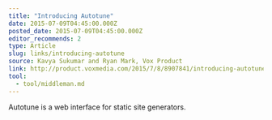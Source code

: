 ```yaml
---
title: "Introducing Autotune"
date: 2015-07-09T04:45:00.000Z
posted_date: 2015-07-09T04:45:00.000Z
editor_recommends: 2
type: Article
slug: links/introducing-autotune
source: Kavya Sukumar and Ryan Mark, Vox Product
link: http://product.voxmedia.com/2015/7/8/8907841/introducing-autotune/
tool:
  - tool/middleman.md
---
```

Autotune is a web interface for static site generators.



